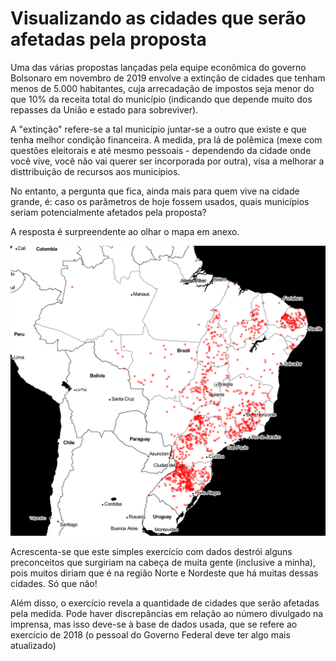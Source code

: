 # Visualizando as cidades que serão afetadas pela proposta

Uma das várias propostas lançadas pela equipe econômica do governo Bolsonaro em novembro de 2019 envolve a extinção de cidades que tenham menos de 5.000 habitantes, cuja arrecadação de impostos seja menor do que 10% da receita total do município (indicando que depende muito dos repasses da União e estado para sobreviver). 

A "extinção" refere-se a tal município juntar-se a outro que existe e que tenha melhor condição financeira. A medida, pra lá de polêmica (mexe com questões eleitorais e até mesmo pessoais - dependendo da cidade onde você vive, você não vai querer ser incorporada por outra), visa a melhorar a disttribuição de recursos aos municípios. 

No entanto, a pergunta que fica, ainda mais para quem vive na cidade grande, é: caso os parâmetros de hoje fossem usados, quais municípios seriam potencialmente afetados pela proposta?

A resposta é surpreendente ao olhar o mapa em anexo. 

![alt text](https://github.com/JimmyFlorido/PEC188-2019/blob/master/Final.png "Cidades Impactadas")

Acrescenta-se que este simples exercício com dados destrói alguns preconceitos que surgiriam na cabeça de muita gente (inclusive a minha), pois muitos diriam que é na região Norte e Nordeste que há muitas dessas cidades. Só que não!

Além disso, o exercício revela a quantidade de cidades que serão afetadas pela medida. Pode haver discrepâncias em relação ao número divulgado na imprensa, mas isso deve-se à base de dados usada, que se refere ao exercício de 2018 (o pessoal do Governo Federal deve ter algo mais atualizado)
